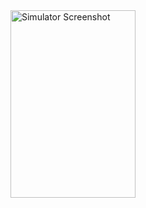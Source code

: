 <img src="https://github.com/Mukund-Vaghasiya13/RockPaperScissors/assets/115715969/fd198b51-76bb-4262-9644-4019b734d902" alt="Simulator Screenshot" height="300" width="200">

